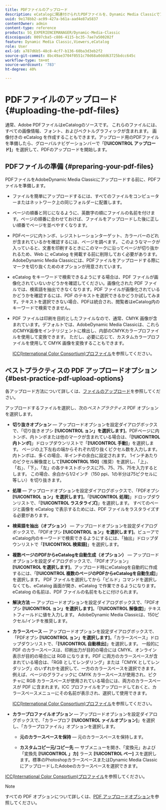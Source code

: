 ```yaml
---
title: PDFファイルのアップロード
description: eCatalogに関連付けられたPDFファイルを、Dynamic Media Classicでアップロードする方法についてAdobeします。
uuid: 9e178bb2-ac09-427a-b61a-aad4e87a5837
contentOwner: admin
content-type: reference
products: SG_EXPERIENCEMANAGER/Dynamic-Media-Classic
discoiquuid: 0097cba5-c886-4115-bc35-7ae7a500202f
feature: Dynamic Media Classic,Viewers,eCatalog
role: User
exl-id: a787d6b5-48c8-4cf7-b136-60ba3d3eb2f2
source-git-commit: 8bc49ae3704f0551c70d68a0ddd63725bdcc645c
workflow-type: tm+mt
source-wordcount: '783'
ht-degree: 40%

---
```


# PDFファイルのアップロード{#uploading-the-pdf-files}

通常、Adobe PDFファイルはeCatalogのソースです。 これらのファイルには、すべての画像情報、フォント、およびベクトルグラフィックが含まれます。 画像付きの eCatalog を作成することもできます。アップロード用のPDFファイルを準備したら、グローバルナビゲーションバーで「**[!UICONTROL アップロード]**」を選択して、PDFのアップロードを開始します。

## PDFファイルの準備 {#preparing-your-pdf-files}

PDFファイルをAdobeDynamic Media Classicにアップロードする前に、PDFファイルを準備します。

* ファイルを簡単にアップロードするには、すべてのファイルをコンピューターまたはネットワーク上の同じフォルダーに配置します。
* ページの順番と同じになるように、英数字の順にファイルの名前を付けます。ページの順番に合わせておけば、ファイルをアップロードした後に正しい順番でページを並べやすくなります。
* PDFページに内トンボ、レジストレーションターゲット、カラーバーのどれが含まれているかを確認するには、ページを調べます。 このようなマークが入っていると、文書を印刷するときにこのマークに沿ってページが切り抜かれるため、Web に eCatalog を掲載する前に削除しておく必要があります。AdobeDynamic Media Classicには、PDFファイルをアップロードする際にマークを切り抜くためのオプションが用意されています。
* eCatalog をキーワードで検索できるようにする場合は、PDF ファイルが画像化されていないかどうかを確認してください。画像化された PDF ファイルでは、検索語を抽出できなくなります。PDF ファイルが画像化されているかどうかを確認するには、PDF のテキストを選択できるかどうか試してみます。テキストを選択できない場合、PDFは統合され、閲覧者はeCatalog内のキーワードで検索できません。
* PDF ファイルは印刷を目的としたファイルなので、通常、CMYK 画像が含まれています。デフォルトでは、AdobeDynamic Media Classicは、これらのCMYK画像をインテリジェントに検出し、内部のCMYKカラープロファイルを使用して変換できます。 ただし、必要に応じて、カスタムカラープロファイルを使用して CMYK 画像を変換することもできます。

   [ICC(International Color Consortium)プロファイル](icc-profiles.md#icc_profiles)を参照してください。

## ベストプラクティスの PDF アップロードオプション {#best-practice-pdf-upload-options}

各アップロード方法について詳しくは、[ファイルのアップロード](uploading-files.md#uploading_your_files)を参照してください。

アップロードするファイルを選択し、次の&#x200B;*ベストプラクティス* PDF オプションを選択します。

* **切り抜きオプション**  — アップロードオプションを設定ダイアログボックスで、「切り抜きオプシ **[!UICONTROL ョン」を選択します]**。PDFページに内トンボ、内トンボまたは他のマークが含まれている場合は、「**[!UICONTROL 内トンボ]**」ドロップダウンリストで「**[!UICONTROL 手動]**」を選択します。 ページの上下左右の端からそれぞれ切り抜くピクセル数を入力します。内トンボは、多くの場合、半インチの余白に設定されます。 1インチあたりのピクセル解像度として&#x200B;**[!UICONTROL 150]**（推奨）を選択し、「上」、「右」、「下」、「左」の各テキストボックスに75、75、75、75を入力するとします。 この場合、余白から1/2インチ（150 ppi、1の半分は75ピクセルに等しい）を切り抜きます。

* **処理**  — アップロードオプションを設定ダイアログボックスで、「PDFオプシ **[!UICONTROL ョン」を選択します]**。「**[!UICONTROL 処理]**」ドロップダウンリストで、「**[!UICONTROL ラスタライズ]**」を選択します。 すべてのページと画像を eCatalog で表示するためには、PDF ファイルをラスタライズする必要があります。

* **検索語を抽出（オプション）**  — アップロードオプションを設定ダイアログボックスで、「PDFオプシ **[!UICONTROL ョン」を選択します]**。ビューアでeCatalog内のキーワードで検索できるようにするには、「抽出」ドロップダウンリストで「**[!UICONTROL 検索語]**」を選択します。

* **複数ページのPDFからeCatalogを自動生成（オプション）**  — アップロードオプションを設定ダイアログボックスで、「PDFオプション」 **[!UICONTROL を選択します]**。アップロード時にeCatalogを自動的に作成するには、「**[!UICONTROL 複数のページのPDFからeCatalogを自動生成]**」を選択します。 PDF ファイルを選択してから「ビルド」コマンドを選択しなくても、eCatalog 画面が開き、eCatalog で作業できるようになります。eCatalog の名前は、PDF ファイルの名前をもとに付けられます。

* **解決方法**  — アップロードオプションを設定ダイアログボックスで、「PDFオプシ **[!UICONTROL ョン」を選択します]**。「**[!UICONTROL 解像度]**」テキストフィールドに値を入力します。 AdobeDynamic Media Classicは、150ピクセル/インチを推奨します。

* **カラースペース**  — アップロードオプションを設定ダイアログボックスで、「PDFオプシ **[!UICONTROL ョン」を選択します]**。「カラースペース」ドロップダウンリストで、「**[!UICONTROL 自動検出]**」を選択します。 一般的に PDF のカラースペースは、印刷出力が目的の場合には CMYK、オンライン表示が目的の場合には RGB になります。PDF に両方のカラースペースが含まれている場合は、「RGB としてレンダリング」または「CMYK としてレンダリング」のいずれかを選択して、一方のカラースペースを選択できます。例えば、ページのグラフィックに CMYK カラースペースが使用され、ピクチャに RGB カラースペースが使用されている場合には、両方のカラースペースが PDF に含まれます。ICC プロファイルをアップロードしておくと、カラースペースメニューにその名前が表示され、選択して使用できます。

   [ICC(International Color Consortium)プロファイル](/help/icc-profiles.md)を参照してください。

* **カラープロファイルオプション**  — アップロードオプションを設定ダイアログボックスで、「カラープロフ **[!UICONTROL ァイルオプション]**」を選択し、「カラープロファイル」オプションを選択します。

   * **元のカラースペースを保持**  — 元のカラースペースを保持します。

   * **カスタムコピー元/コピー先**  — サブメニューを開き、「変換元」および「変換先 **[!UICONTROL 」カ]** ラース **[!UICONTROL ペー]** スを選択します。標準のPhotoshopカラースペースまたはDynamic Media ClassicにアップロードしたAdobeのカラースペースを選択できます。

<!-- * **Convert To SRGB** - Converts to SRGB (Standard Red Green Blue). SRGB is the recommended color space for displaying images on web pages. -->

[ICC(International Color Consortium)プロファイル](icc-profiles.md#icc_profiles)を参照してください。

>[!NOTE]
>
>すべての PDF オプションについて詳しくは、[PDF アップロードオプション](pdfs.md#pdf_upload_options)を参照してください。
